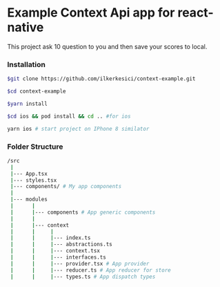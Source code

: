 # Example Context Api app for react-native
This project ask 10 question to you and then save your scores to local.



### Installation

```sh
$git clone https://github.com/ilkerkesici/context-example.git

$cd context-example

$yarn install

$cd ios && pod install && cd .. #for ios

yarn ios # start project on IPhone 8 similator

```

### Folder Structure


```sh
/src
 |
 |--- App.tsx
 |--- styles.tsx
 |--- components/ # My app components
 |
 |--- modules
 |      |
 |      |--- components # App generic components
 |      |       
 |      |--- context
 |      |     |
 |      |     |--- index.ts
 |      |     |--- abstractions.ts
 |      |     |--- context.tsx
 |      |     |--- interfaces.ts
 |      |     |--- provider.tsx # App provider
 |      |     |--- reducer.ts # App reducer for store
 |      |     |--- types.ts # App dispatch types
 

```
